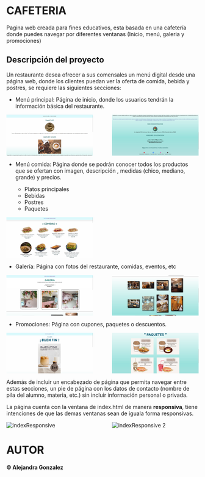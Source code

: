 # CAFETERIA 

Pagina web creada para fines educativos, esta basada en una cafetería donde puedes navegar por diferentes ventanas (Inicio, menú, galeria y promociones)

## Descripción del proyecto

Un restaurante desea ofrecer a sus comensales un menú digital desde una página web, donde los clientes puedan ver la oferta de comida, bebida y postres, se requiere las siguientes secciones:

- Menú principal: Página de inicio, donde los usuarios tendrán la información básica del restaurante.

<div style="display: flex; justify-content: space-between;">
    <img src="https://github.com/Alejandraglezjaime/cafeteria/blob/master/assets/index.png?raw=true" alt="index inicio principal" style="width: 45%;">
    <img src="https://github.com/Alejandraglezjaime/cafeteria/blob/master/assets/index2.png?raw=true" alt="index inicio principal 2" style="width: 45%;">
</div>

- Menú comida: Página donde se podrán conocer todos los productos que se ofertan con imagen, descripción , medidas (chico, mediano, grande) y precios.

   - Platos principales
   - Bebidas
   - Postres
   - Paquetes

<div style="display: flex; justify-content: space-between;">
    <img src="https://github.com/Alejandraglezjaime/cafeteria/blob/master/assets/menu.png?raw=true" alt="menu" style="width: 45%;">
</div>

- Galería: Página con fotos del restaurante, comidas, eventos, etc

<div style="display: flex; justify-content: space-between;">
    <img src="https://github.com/Alejandraglezjaime/cafeteria/blob/master/assets/galeria.png?raw=true" alt="galeria" style="width: 45%;">
    <img src="https://github.com/Alejandraglezjaime/cafeteria/blob/master/assets/galeria2.png?raw=true" alt="galeria 2" style="width: 45%;">
</div>

- Promociones: Página con cupones, paquetes o descuentos.

<div style="display: flex; justify-content: space-between;">
    <img src="https://github.com/Alejandraglezjaime/cafeteria/blob/master/assets/promociones.png?raw=true" alt="promociones" style="width: 45%;">
    <img src="https://github.com/Alejandraglezjaime/cafeteria/blob/master/assets/promociones2.png?raw=true" alt="promociones 2" style="width: 45%;">
</div>

Además de incluir un encabezado de página que permita navegar entre estas secciones, un pie de página con los datos de contacto (nombre de pila del alumno, materia, etc.) sin incluir información personal o privada.

La página cuenta con la ventana de index.html de manera **responsiva**, tiene intenciones de que las demas ventanas sean de iguala forma responsivas.

<div style="display: flex; justify-content: space-between;">
    <img src="https://github.com/Alejandraglezjaime/cafeteria/blob/master/assets/indexResponsive.png?raw=true" alt="indexResponsive" style="width: 45%;">
    <img src="https://github.com/Alejandraglezjaime/cafeteria/blob/master/assets/indexResponsive2.png?raw=true" alt="indexResponsive 2" style="width: 45%;">
</div>

 # AUTOR
 #### © Alejandra Gonzalez  